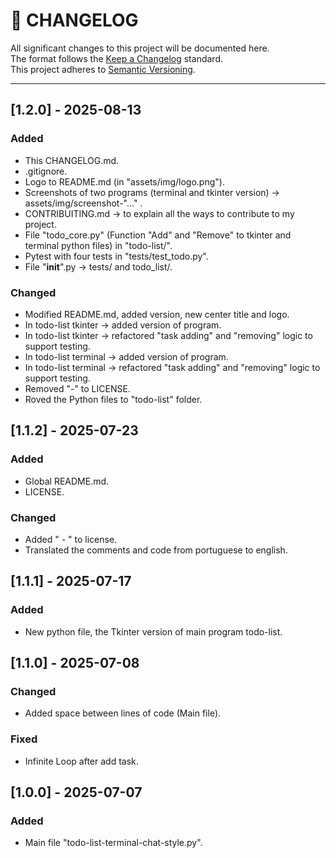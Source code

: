 # 📜 CHANGELOG

All significant changes to this project will be documented here.  
The format follows the [Keep a Changelog](https://keepachangelog.com/en/1.0.0/) standard.  
This project adheres to [Semantic Versioning](https://semver.org/).

---

## [1.2.0] - 2025-08-13
### Added
- This CHANGELOG.md.
- .gitignore.
- Logo to README.md (in "assets/img/logo.png").
- Screenshots of two programs (terminal and tkinter version) -> assets/img/screenshot-"..." .
- CONTRIBUITING.md -> to explain all the ways to contribute to my project.
- File "todo_core.py" (Function "Add" and "Remove" to tkinter and terminal python files) in "todo-list/".
- Pytest with four tests in "tests/test_todo.py".
- File "__init__".py -> tests/ and todo_list/.

### Changed
- Modified README.md, added version, new center title and logo.
- In todo-list tkinter -> added version of program.
- In todo-list tkinter -> refactored "task adding" and "removing" logic to support testing.
- In todo-list terminal -> added version of program.
- In todo-list terminal -> refactored "task adding" and "removing" logic to support testing.
- Removed "-" to LICENSE.
- Roved the Python files to "todo-list" folder.

## [1.1.2] - 2025-07-23
### Added
- Global README.md.
- LICENSE.

### Changed
- Added " - " to license.
- Translated the comments and code from portuguese to english.

## [1.1.1] - 2025-07-17
### Added
- New python file, the Tkinter version of main program todo-list.

## [1.1.0] - 2025-07-08
### Changed
- Added space between lines of code (Main file).

### Fixed
- Infinite Loop after add task.

## [1.0.0] - 2025-07-07 
### Added
- Main file "todo-list-terminal-chat-style.py".